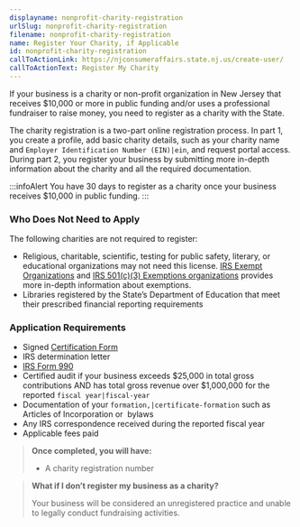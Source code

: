 ```yaml
---
displayname: nonprofit-charity-registration
urlSlug: nonprofit-charity-registration
filename: nonprofit-charity-registration
name: Register Your Charity, if Applicable
id: nonprofit-charity-registration
callToActionLink: https://njconsumeraffairs.state.nj.us/create-user/
callToActionText: Register My Charity
---
```


If your business is a charity or non-profit organization in New Jersey that receives $10,000 or more in public funding and/or uses a professional fundraiser to raise money, you need to register as a charity with the State.

The charity registration is a two-part online registration process. In part 1, you create a profile, add basic charity details, such as your charity name and `Employer Identification Number (EIN)|ein`, and request portal access. During part 2, you register your business by submitting more in-depth information about the charity and all the required documentation.

:::infoAlert
You have 30 days to register as a charity once your business receives $10,000 in public funding.
:::

### Who Does Not Need to Apply

The following charities are not required to register:

- Religious, charitable, scientific, testing for public safety, literary, or educational organizations may not need this license. [IRS Exempt Organizations](https://www.irs.gov/charities-and-nonprofits) and [IRS 501(c)(3) Exemptions organizations](https://www.irs.gov/charities-non-profits/charitable-organizations/exemption-requirements-501c3-organizations) provides more in-depth information about exemptions.
- Libraries registered by the State’s Department of Education that meet their prescribed financial reporting requirements

### Application Requirements

- Signed [Certification Form ](https://www.njconsumeraffairs.gov/charities/Documents/CRI-PFR-Certification-Signature-150I-300R-200.pdf)
- IRS determination letter
- [IRS Form 990](https://www.irs.gov/pub/irs-pdf/f990.pdf)
- Certified audit if your business exceeds $25,000 in total gross contributions AND has total gross revenue over $1,000,000 for the reported `fiscal year|fiscal-year`
- Documentation of your `formation,|certificate-formation` such as Articles of Incorporation or  bylaws
- Any IRS correspondence received during the reported fiscal year
- Applicable fees paid

> **Once completed, you will have:**
>
> - A charity registration number

> **What if I don’t register my business as a charity?**
>
> Your business will be considered an unregistered practice and unable to legally conduct fundraising activities.
